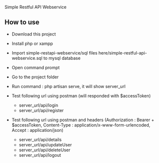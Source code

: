 
Simple Restful API Webservice

## How to use

- Download this project
- Install php or xampp
- Import simple-restapi-webservice/sql files here/simple-restful-api-webservice.sql to mysql database
- Open command prompt
- Go to the project folder
- Run command : php artisan serve, it will show server_url
- Test following url using postman (will responded with $accessToken)
    - server_url/api/login
    - server_url/api/register

- Test following url using postman and headers (Authorization : Bearer + $accessToken, Content-Type : application/x-www-form-urlencoded, Accept : application/json)
    - server_url/api/details
    - server_url/api/updateUser
    - server_url/api/deleteUser
    - server_url/api/logout

